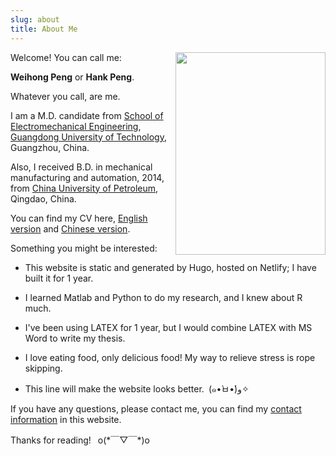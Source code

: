 ```yaml
---
slug: about
title: About Me
---
```

<div style=float:right>
  <img src="https://github.com/HankPPeng/HankPeng.com/blob/master/images/my%20photo.jpg?raw=true" height=324px width=240px >
</div>

Welcome! You can call me:

**Weihong Peng** or **Hank Peng**.

Whatever you call, are me.

I am a M.D. candidate from [School of Electromechanical Engineering](http://jdgcxy.gdut.edu.cn/), 
[Guangdong University of Technology](http://www.gdut.edu.cn/), Guangzhou, China.

Also, I received B.D. in mechanical manufacturing and automation, 2014, from [China University of Petroleum](http://www.upc.edu.cn/), Qingdao, China.

You can find my CV here, [English version]() 
and [Chinese version]().

Something you might be interested:

* This website is static and generated by Hugo, hosted on Netlify; I have built it for 1 year.

* I learned Matlab and Python to do my research, and I knew about R much.

* I've been using LATEX for 1 year, but I would combine LATEX with MS Word to write my thesis.

* I love eating food, only delicious food! My way to relieve stress is rope skipping.

* This line will make the website looks better.&ensp;(๑•̀ㅂ•́)و✧

If you have any questions, please contact me, you can find my [contact information](https://hankpeng.netlify.com/contact/) in this website.

Thanks for reading!&ensp; o(\*￣▽￣*)o
